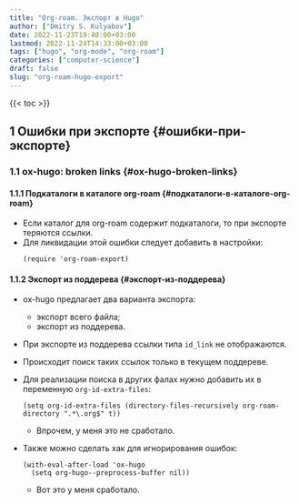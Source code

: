 ```yaml
---
title: "Org-roam. Экспорт в Hugo"
author: ["Dmitry S. Kulyabov"]
date: 2022-11-23T19:40:00+03:00
lastmod: 2022-11-24T14:33:00+03:00
tags: ["hugo", "org-mode", "org-roam"]
categories: ["computer-science"]
draft: false
slug: "org-roam-hugo-export"
---
```


<!--more-->

{{< toc >}}


## <span class="section-num">1</span> Ошибки при экспорте {#ошибки-при-экспорте}


### <span class="section-num">1.1</span> ox-hugo: broken links {#ox-hugo-broken-links}


#### <span class="section-num">1.1.1</span> Подкаталоги в каталоге org-roam {#подкаталоги-в-каталоге-org-roam}

-   Если каталог для org-roam содержит подкаталоги, то при экспорте теряются ссылки.
-   Для ликвидации этой ошибки следует добавить в настройки:
    ```emacs-lisp
    (require 'org-roam-export)
    ```


#### <span class="section-num">1.1.2</span> Экспорт из поддерева {#экспорт-из-поддерева}

-   ox-hugo предлагает два варианта экспорта:
    -   экспорт всего файла;
    -   экспорт из поддерева.
-   При экспорте из поддерева ссылки типа `id_link` не отображаются.
-   Происходит поиск таких ссылок только в текущем поддереве.
-   Для реализации поиска в других фалах нужно добавить их в переменную `org-id-extra-files`:
    ```emacs-lisp
    (setq org-id-extra-files (directory-files-recursively org-roam-directory ".*\.org$" t))
    ```

    -   Впрочем, у меня это не сработало.
-   Также можно сделать хак для игнорирования ошибок:
    ```emacs-lisp
    (with-eval-after-load 'ox-hugo
      (setq org-hugo--preprocess-buffer nil))
    ```

    -   Вот это у меня сработало.

